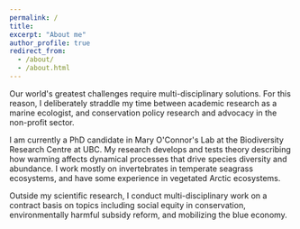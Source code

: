 ```yaml
---
permalink: /
title: 
excerpt: "About me"
author_profile: true
redirect_from: 
  - /about/
  - /about.html
---
```


Our world's greatest challenges require multi-disciplinary solutions. For this reason, I deliberately straddle my time between academic research as a marine ecologist, and conservation policy research and advocacy in the non-profit sector.

I am currently a PhD candidate in Mary O'Connor's Lab at the Biodiversity Research Centre at UBC. My research develops and tests theory describing how warming affects dynamical processes that drive species diversity and abundance. I work mostly on invertebrates in temperate seagrass ecosystems, and have some experience in vegetated Arctic ecosystems.

Outside my scientific research, I conduct multi-disciplinary work on a contract basis on topics including social equity in conservation, environmentally harmful subsidy reform, and mobilizing the blue economy. 

